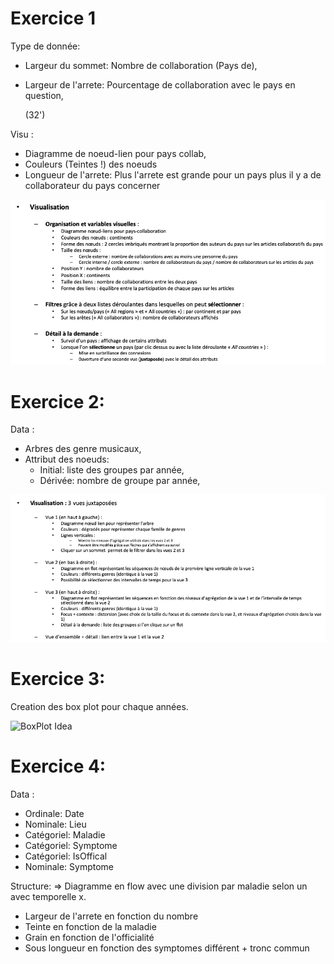 # Exercice 1

Type de donnée: 
- Largeur du sommet: Nombre de collaboration (Pays de),
- Largeur de l'arrete: Pourcentage de collaboration avec le pays en question, 

    (32')

Visu : 
- Diagramme de noeud-lien pour pays collab,
- Couleurs (Teintes !) des noeuds 
- Longueur de l'arrete: Plus l'arrete est grande pour un pays plus il y a de collaborateur du pays concerner
 

![Correction](capture.png)

# Exercice 2:

Data :  
- Arbres des genre musicaux,
- Attribut des noeuds:
    - Initial: liste des groupes par année,
    - Dérivée: nombre de groupe par année,

![Correction](capture1.png)

# Exercice 3:
 Creation des box plot pour chaque années.

![BoxPlot Idea](https://www.google.com/url?sa=i&url=https%3A%2F%2Fstt4230.rbind.io%2Ftutoriels_etudiants%2Fhiver_2015%2Fboxplot_ggplot2%2F&psig=AOvVaw0k_xuKUSEHIeg01amuqGZp&ust=1632904794796000&source=images&cd=vfe&ved=0CAsQjRxqFwoTCIiNj8SiofMCFQAAAAAdAAAAABAD)

# Exercice 4:

Data :
- Ordinale: Date 
- Nominale: Lieu
- Catégoriel: Maladie
- Catégoriel: Symptome
- Catégoriel: IsOffical
- Nominale: Symptome

Structure: => Diagramme en flow avec une division par maladie selon un avec temporelle x. 
- Largeur de l'arrete en fonction du nombre
- Teinte en fonction de la maladie
- Grain en fonction de l'officialité
- Sous longueur en fonction des symptomes différent + tronc commun